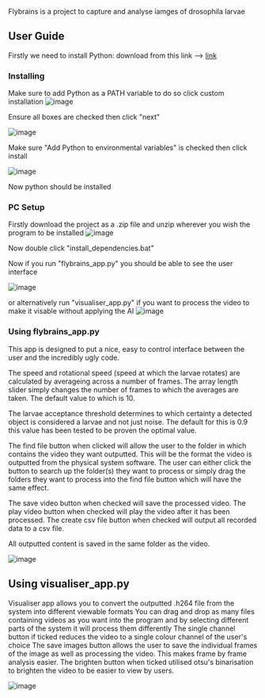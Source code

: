 Flybrains is a project to capture and analyse iamges of drosophila larvae 

## User Guide
Firstly we need to install Python:
download from this link --> [link](https://www.python.org/ftp/python/3.12.3/python-3.12.3-amd64.exe)

### Installing 
Make sure to add Python as a PATH variable to do so click custom installation
![image](https://github.com/CharlieAshdown/Flybrains/assets/146943373/dd678b18-f63f-4cc1-b53e-76b49137931e)


Ensure all boxes are checked then click "next"

![image](https://github.com/CharlieAshdown/Flybrains/assets/146943373/a594bbca-79c5-4d95-88e6-b7dbfef386fb)


Make sure "Add Python to environmental variables" is checked then click install

![image](https://github.com/CharlieAshdown/Flybrains/assets/146943373/8a38609e-f0c6-4ed2-8d89-5c1e581824b1)


Now python should be installed

### PC Setup
Firstly download the project as a .zip file and unzip wherever you wish the program to be installed
![image](https://github.com/CharlieAshdown/Flybrains/assets/146943373/12d7147c-3ba8-422b-834e-9068f812cf39)


Now double click "install_dependencies.bat"

Now if you run "flybrains_app.py" you should be able to see the user interface

![image](https://github.com/CharlieAshdown/Flybrains/assets/146943373/dae27dd7-03a8-451f-9c3e-067516c611e1)


or alternatively run "visualiser_app.py" if you want to process the video to make it visable without applying the AI
![image](https://github.com/CharlieAshdown/Flybrains/assets/146943373/622b2d94-b9a9-41c1-986b-938115ad9670)



### Using flybrains_app.py
This app is designed to put a nice, easy to control interface between the user and the incredibly ugly code.

The speed and rotational speed (speed at which the larvae rotates) are calculated by averageing across a number of frames. 
The array length slider simply changes the number of frames to which the averages are taken. The default value to which is 10.

The larvae acceptance threshold determines to which certainty a detected object is considered a larvae and not just noise. 
The default for this is 0.9 this value has been tested to be proven the optimal value.

The find file button when clicked will allow the user to the folder in which contains the video they want outputted. 
This will be the format the video is outputted from the physical system software.
The user can either click the button to search up the folder(s) they want to process or simply drag the folders they want to process into the find file button which will have the same effect.

The save video button when checked will save the processed video.
The play video button when checked will play the video after it has been processed.
The create csv file button when checked will output all recorded data to a csv file.

All outputted content is saved in the same folder as the video.


![image](https://github.com/CharlieAshdown/Flybrains/assets/146943373/dae27dd7-03a8-451f-9c3e-067516c611e1)

## Using visualiser_app.py
Visualiser app allows you to convert the outputted .h264 file from the system into different viewable formats
You can drag and drop as many files containing videos as you want into the program and by selecting different parts of the system it will process them differently 
The single channel button if ticked reduces the video to a single colour channel of the user's choice
The save images button allows the user to save the individual frames of the image as well as processing the video. This makes frame by frame analysis easier.
The brighten button when ticked utilised otsu's binarisation to brighten the video to be easier to view by users. 

![image](https://github.com/CharlieAshdown/Flybrains/assets/146943373/622b2d94-b9a9-41c1-986b-938115ad9670)
